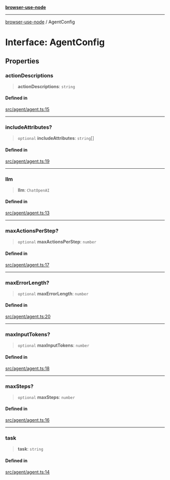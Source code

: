 [**browser-use-node**](../README.md)

***

[browser-use-node](../globals.md) / AgentConfig

# Interface: AgentConfig

## Properties

### actionDescriptions

> **actionDescriptions**: `string`

#### Defined in

[src/agent/agent.ts:15](https://github.com/Dankovk/browser-use-js/blob/7aa31eb34b7bafb64e3abcce35e6168864b0fa74/src/agent/agent.ts#L15)

***

### includeAttributes?

> `optional` **includeAttributes**: `string`[]

#### Defined in

[src/agent/agent.ts:19](https://github.com/Dankovk/browser-use-js/blob/7aa31eb34b7bafb64e3abcce35e6168864b0fa74/src/agent/agent.ts#L19)

***

### llm

> **llm**: `ChatOpenAI`

#### Defined in

[src/agent/agent.ts:13](https://github.com/Dankovk/browser-use-js/blob/7aa31eb34b7bafb64e3abcce35e6168864b0fa74/src/agent/agent.ts#L13)

***

### maxActionsPerStep?

> `optional` **maxActionsPerStep**: `number`

#### Defined in

[src/agent/agent.ts:17](https://github.com/Dankovk/browser-use-js/blob/7aa31eb34b7bafb64e3abcce35e6168864b0fa74/src/agent/agent.ts#L17)

***

### maxErrorLength?

> `optional` **maxErrorLength**: `number`

#### Defined in

[src/agent/agent.ts:20](https://github.com/Dankovk/browser-use-js/blob/7aa31eb34b7bafb64e3abcce35e6168864b0fa74/src/agent/agent.ts#L20)

***

### maxInputTokens?

> `optional` **maxInputTokens**: `number`

#### Defined in

[src/agent/agent.ts:18](https://github.com/Dankovk/browser-use-js/blob/7aa31eb34b7bafb64e3abcce35e6168864b0fa74/src/agent/agent.ts#L18)

***

### maxSteps?

> `optional` **maxSteps**: `number`

#### Defined in

[src/agent/agent.ts:16](https://github.com/Dankovk/browser-use-js/blob/7aa31eb34b7bafb64e3abcce35e6168864b0fa74/src/agent/agent.ts#L16)

***

### task

> **task**: `string`

#### Defined in

[src/agent/agent.ts:14](https://github.com/Dankovk/browser-use-js/blob/7aa31eb34b7bafb64e3abcce35e6168864b0fa74/src/agent/agent.ts#L14)
